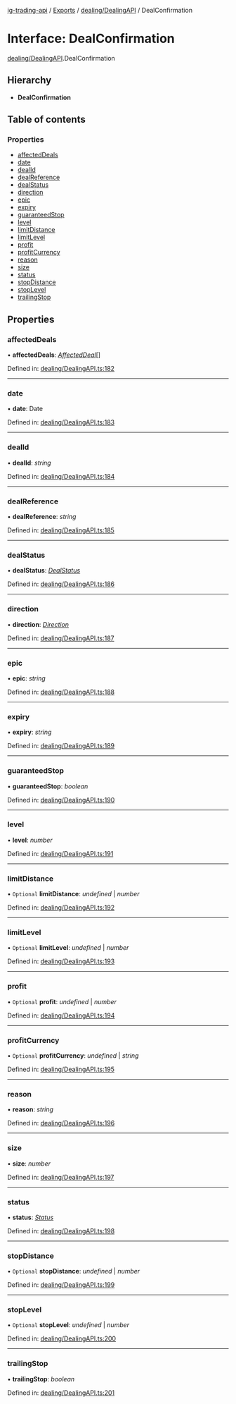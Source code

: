 [ig-trading-api](../README.md) / [Exports](../modules.md) / [dealing/DealingAPI](../modules/dealing_dealingapi.md) / DealConfirmation

# Interface: DealConfirmation

[dealing/DealingAPI](../modules/dealing_dealingapi.md).DealConfirmation

## Hierarchy

- **DealConfirmation**

## Table of contents

### Properties

- [affectedDeals](dealing_dealingapi.dealconfirmation.md#affecteddeals)
- [date](dealing_dealingapi.dealconfirmation.md#date)
- [dealId](dealing_dealingapi.dealconfirmation.md#dealid)
- [dealReference](dealing_dealingapi.dealconfirmation.md#dealreference)
- [dealStatus](dealing_dealingapi.dealconfirmation.md#dealstatus)
- [direction](dealing_dealingapi.dealconfirmation.md#direction)
- [epic](dealing_dealingapi.dealconfirmation.md#epic)
- [expiry](dealing_dealingapi.dealconfirmation.md#expiry)
- [guaranteedStop](dealing_dealingapi.dealconfirmation.md#guaranteedstop)
- [level](dealing_dealingapi.dealconfirmation.md#level)
- [limitDistance](dealing_dealingapi.dealconfirmation.md#limitdistance)
- [limitLevel](dealing_dealingapi.dealconfirmation.md#limitlevel)
- [profit](dealing_dealingapi.dealconfirmation.md#profit)
- [profitCurrency](dealing_dealingapi.dealconfirmation.md#profitcurrency)
- [reason](dealing_dealingapi.dealconfirmation.md#reason)
- [size](dealing_dealingapi.dealconfirmation.md#size)
- [status](dealing_dealingapi.dealconfirmation.md#status)
- [stopDistance](dealing_dealingapi.dealconfirmation.md#stopdistance)
- [stopLevel](dealing_dealingapi.dealconfirmation.md#stoplevel)
- [trailingStop](dealing_dealingapi.dealconfirmation.md#trailingstop)

## Properties

### affectedDeals

• **affectedDeals**: [_AffectedDeal_](dealing_dealingapi.affecteddeal.md)[]

Defined in: [dealing/DealingAPI.ts:182](https://github.com/bennycode/ig-trading-api/blob/aeb83dc/src/dealing/DealingAPI.ts#L182)

---

### date

• **date**: Date

Defined in: [dealing/DealingAPI.ts:183](https://github.com/bennycode/ig-trading-api/blob/aeb83dc/src/dealing/DealingAPI.ts#L183)

---

### dealId

• **dealId**: _string_

Defined in: [dealing/DealingAPI.ts:184](https://github.com/bennycode/ig-trading-api/blob/aeb83dc/src/dealing/DealingAPI.ts#L184)

---

### dealReference

• **dealReference**: _string_

Defined in: [dealing/DealingAPI.ts:185](https://github.com/bennycode/ig-trading-api/blob/aeb83dc/src/dealing/DealingAPI.ts#L185)

---

### dealStatus

• **dealStatus**: [_DealStatus_](../enums/dealing_dealingapi.dealstatus.md)

Defined in: [dealing/DealingAPI.ts:186](https://github.com/bennycode/ig-trading-api/blob/aeb83dc/src/dealing/DealingAPI.ts#L186)

---

### direction

• **direction**: [_Direction_](../enums/dealing_dealingapi.direction.md)

Defined in: [dealing/DealingAPI.ts:187](https://github.com/bennycode/ig-trading-api/blob/aeb83dc/src/dealing/DealingAPI.ts#L187)

---

### epic

• **epic**: _string_

Defined in: [dealing/DealingAPI.ts:188](https://github.com/bennycode/ig-trading-api/blob/aeb83dc/src/dealing/DealingAPI.ts#L188)

---

### expiry

• **expiry**: _string_

Defined in: [dealing/DealingAPI.ts:189](https://github.com/bennycode/ig-trading-api/blob/aeb83dc/src/dealing/DealingAPI.ts#L189)

---

### guaranteedStop

• **guaranteedStop**: _boolean_

Defined in: [dealing/DealingAPI.ts:190](https://github.com/bennycode/ig-trading-api/blob/aeb83dc/src/dealing/DealingAPI.ts#L190)

---

### level

• **level**: _number_

Defined in: [dealing/DealingAPI.ts:191](https://github.com/bennycode/ig-trading-api/blob/aeb83dc/src/dealing/DealingAPI.ts#L191)

---

### limitDistance

• `Optional` **limitDistance**: _undefined_ \| _number_

Defined in: [dealing/DealingAPI.ts:192](https://github.com/bennycode/ig-trading-api/blob/aeb83dc/src/dealing/DealingAPI.ts#L192)

---

### limitLevel

• `Optional` **limitLevel**: _undefined_ \| _number_

Defined in: [dealing/DealingAPI.ts:193](https://github.com/bennycode/ig-trading-api/blob/aeb83dc/src/dealing/DealingAPI.ts#L193)

---

### profit

• `Optional` **profit**: _undefined_ \| _number_

Defined in: [dealing/DealingAPI.ts:194](https://github.com/bennycode/ig-trading-api/blob/aeb83dc/src/dealing/DealingAPI.ts#L194)

---

### profitCurrency

• `Optional` **profitCurrency**: _undefined_ \| _string_

Defined in: [dealing/DealingAPI.ts:195](https://github.com/bennycode/ig-trading-api/blob/aeb83dc/src/dealing/DealingAPI.ts#L195)

---

### reason

• **reason**: _string_

Defined in: [dealing/DealingAPI.ts:196](https://github.com/bennycode/ig-trading-api/blob/aeb83dc/src/dealing/DealingAPI.ts#L196)

---

### size

• **size**: _number_

Defined in: [dealing/DealingAPI.ts:197](https://github.com/bennycode/ig-trading-api/blob/aeb83dc/src/dealing/DealingAPI.ts#L197)

---

### status

• **status**: [_Status_](../enums/dealing_dealingapi.status.md)

Defined in: [dealing/DealingAPI.ts:198](https://github.com/bennycode/ig-trading-api/blob/aeb83dc/src/dealing/DealingAPI.ts#L198)

---

### stopDistance

• `Optional` **stopDistance**: _undefined_ \| _number_

Defined in: [dealing/DealingAPI.ts:199](https://github.com/bennycode/ig-trading-api/blob/aeb83dc/src/dealing/DealingAPI.ts#L199)

---

### stopLevel

• `Optional` **stopLevel**: _undefined_ \| _number_

Defined in: [dealing/DealingAPI.ts:200](https://github.com/bennycode/ig-trading-api/blob/aeb83dc/src/dealing/DealingAPI.ts#L200)

---

### trailingStop

• **trailingStop**: _boolean_

Defined in: [dealing/DealingAPI.ts:201](https://github.com/bennycode/ig-trading-api/blob/aeb83dc/src/dealing/DealingAPI.ts#L201)
